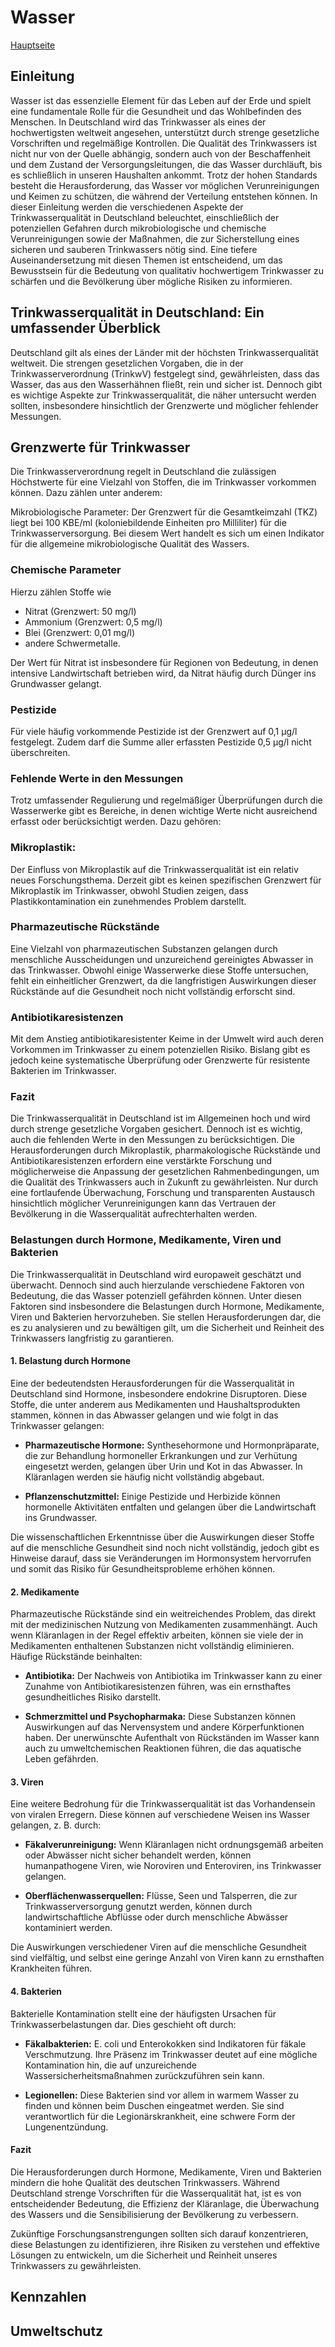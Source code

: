 # Wasser
[Hauptseite](index.md)

## Einleitung

Wasser ist das essenzielle Element für das Leben auf der Erde und spielt eine fundamentale Rolle für die Gesundheit und
das Wohlbefinden des Menschen. In Deutschland wird das Trinkwasser als eines der hochwertigsten weltweit angesehen, 
unterstützt durch strenge gesetzliche Vorschriften und regelmäßige Kontrollen. Die Qualität des Trinkwassers ist nicht 
nur von der Quelle abhängig, sondern auch von der Beschaffenheit und dem Zustand der Versorgungsleitungen, die das
Wasser durchläuft, bis es schließlich in unseren Haushalten ankommt. Trotz der hohen Standards besteht die 
Herausforderung, das Wasser vor möglichen Verunreinigungen und Keimen zu schützen, die während der Verteilung entstehen
können. In dieser Einleitung werden die verschiedenen Aspekte der Trinkwasserqualität in Deutschland beleuchtet,
einschließlich der potenziellen Gefahren durch mikrobiologische und chemische Verunreinigungen sowie der Maßnahmen, die
zur Sicherstellung eines sicheren und sauberen Trinkwassers nötig sind. Eine tiefere Auseinandersetzung mit diesen 
Themen ist entscheidend, um das Bewusstsein für die Bedeutung von qualitativ hochwertigem Trinkwasser zu schärfen und
die Bevölkerung über mögliche Risiken zu informieren.

## Trinkwasserqualität in Deutschland: Ein umfassender Überblick

Deutschland gilt als eines der Länder mit der höchsten Trinkwasserqualität weltweit. Die strengen gesetzlichen Vorgaben, 
die in der Trinkwasserverordnung (TrinkwV) festgelegt sind, gewährleisten, dass das Wasser, das aus den Wasserhähnen 
fließt, rein und sicher ist. Dennoch gibt es wichtige Aspekte zur Trinkwasserqualität, die näher untersucht werden
sollten, insbesondere hinsichtlich der Grenzwerte und möglicher fehlender Messungen.

## Grenzwerte für Trinkwasser

Die Trinkwasserverordnung regelt in Deutschland die zulässigen Höchstwerte für eine Vielzahl von Stoffen, die im 
Trinkwasser vorkommen können. Dazu zählen unter anderem:

Mikrobiologische Parameter: Der Grenzwert für die Gesamtkeimzahl (TKZ) liegt bei 100 KBE/ml (koloniebildende Einheiten 
pro Milliliter) für die Trinkwasserversorgung. Bei diesem Wert handelt es sich um einen Indikator für die allgemeine 
mikrobiologische Qualität des Wassers.

### Chemische Parameter 

Hierzu zählen Stoffe wie 

 - Nitrat (Grenzwert: 50 mg/l)
 - Ammonium (Grenzwert: 0,5 mg/l)
 - Blei (Grenzwert: 0,01 mg/l)
 - andere Schwermetalle. 

Der Wert für Nitrat ist insbesondere für Regionen von Bedeutung, in denen intensive Landwirtschaft betrieben wird, da 
Nitrat häufig durch Dünger ins Grundwasser gelangt.

### Pestizide 

Für viele häufig vorkommende Pestizide ist der Grenzwert auf 0,1 µg/l festgelegt. Zudem darf die Summe aller erfassten 
Pestizide 0,5 µg/l nicht überschreiten.

### Fehlende Werte in den Messungen

Trotz umfassender Regulierung und regelmäßiger Überprüfungen durch die Wasserwerke gibt es Bereiche, in denen wichtige 
Werte nicht ausreichend erfasst oder berücksichtigt werden. Dazu gehören:

### Mikroplastik: 

Der Einfluss von Mikroplastik auf die Trinkwasserqualität ist ein relativ neues Forschungsthema. Derzeit gibt es keinen
spezifischen Grenzwert für Mikroplastik im Trinkwasser, obwohl Studien zeigen, dass Plastikkontamination ein zunehmendes 
Problem darstellt.

### Pharmazeutische Rückstände 

Eine Vielzahl von pharmazeutischen Substanzen gelangen durch menschliche Ausscheidungen und unzureichend gereinigtes 
Abwasser in das Trinkwasser. Obwohl einige Wasserwerke diese Stoffe untersuchen, fehlt ein einheitlicher Grenzwert, da
die langfristigen Auswirkungen dieser Rückstände auf die Gesundheit noch nicht vollständig erforscht sind.

### Antibiotikaresistenzen 

Mit dem Anstieg antibiotikaresistenter Keime in der Umwelt wird auch deren Vorkommen im Trinkwasser zu einem 
potenziellen Risiko. Bislang gibt es jedoch keine systematische Überprüfung oder Grenzwerte für resistente Bakterien im
Trinkwasser.

### Fazit

Die Trinkwasserqualität in Deutschland ist im Allgemeinen hoch und wird durch strenge gesetzliche Vorgaben gesichert. 
Dennoch ist es wichtig, auch die fehlenden Werte in den Messungen zu berücksichtigen. Die Herausforderungen durch 
Mikroplastik, pharmakologische Rückstände und Antibiotikaresistenzen erfordern eine verstärkte Forschung und
möglicherweise die Anpassung der gesetzlichen Rahmenbedingungen, um die Qualität des Trinkwassers auch in Zukunft zu
gewährleisten. Nur durch eine fortlaufende Überwachung, Forschung und transparenten Austausch hinsichtlich möglicher 
Verunreinigungen kann das Vertrauen der Bevölkerung in die Wasserqualität aufrechterhalten werden.

### Belastungen durch Hormone, Medikamente, Viren und Bakterien

Die Trinkwasserqualität in Deutschland wird europaweit geschätzt und überwacht. Dennoch sind auch hierzulande 
verschiedene Faktoren von Bedeutung, die das Wasser potenziell gefährden können. Unter diesen Faktoren sind 
insbesondere die Belastungen durch Hormone, Medikamente, Viren und Bakterien hervorzuheben. Sie stellen 
Herausforderungen dar, die es zu analysieren und zu bewältigen gilt, um die Sicherheit und Reinheit des Trinkwassers 
langfristig zu garantieren.

#### 1. Belastung durch Hormone

Eine der bedeutendsten Herausforderungen für die Wasserqualität in Deutschland sind Hormone, insbesondere endokrine 
Disruptoren. Diese Stoffe, die unter anderem aus Medikamenten und Haushaltsprodukten stammen, können in das Abwasser 
gelangen und wie folgt in das Trinkwasser gelangen:

- **Pharmazeutische Hormone:** Synthesehormone und Hormonpräparate, die zur Behandlung hormoneller Erkrankungen und zur
    Verhütung eingesetzt werden, gelangen über Urin und Kot in das Abwasser. In Kläranlagen werden sie häufig nicht
    vollständig abgebaut.

- **Pflanzenschutzmittel:** Einige Pestizide und Herbizide können hormonelle Aktivitäten entfalten und gelangen über 
    die Landwirtschaft ins Grundwasser.

Die wissenschaftlichen Erkenntnisse über die Auswirkungen dieser Stoffe auf die menschliche Gesundheit sind noch nicht 
vollständig, jedoch gibt es Hinweise darauf, dass sie Veränderungen im Hormonsystem hervorrufen und somit das Risiko 
für Gesundheitsprobleme erhöhen können.

#### 2. Medikamente

Pharmazeutische Rückstände sind ein weitreichendes Problem, das direkt mit der medizinischen Nutzung von Medikamenten
zusammenhängt. Auch wenn Kläranlagen in der Regel effektiv arbeiten, können sie viele der in Medikamenten enthaltenen 
Substanzen nicht vollständig eliminieren. Häufige Rückstände beinhalten:

- **Antibiotika:** Der Nachweis von Antibiotika im Trinkwasser kann zu einer Zunahme von Antibiotikaresistenzen führen, 
    was ein ernsthaftes gesundheitliches Risiko darstellt.

- **Schmerzmittel und Psychopharmaka:** Diese Substanzen können Auswirkungen auf das Nervensystem und andere
    Körperfunktionen haben. Der unerwünschte Aufenthalt von Rückständen im Wasser kann auch zu umweltchemischen 
    Reaktionen führen, die das aquatische Leben gefährden.

#### 3. Viren

Eine weitere Bedrohung für die Trinkwasserqualität ist das Vorhandensein von viralen Erregern. Diese können auf
verschiedene Weisen ins Wasser gelangen, z. B. durch:

- **Fäkalverunreinigung:** Wenn Kläranlagen nicht ordnungsgemäß arbeiten oder Abwässer nicht sicher behandelt werden,
    können humanpathogene Viren, wie Noroviren und Enteroviren, ins Trinkwasser gelangen.

- **Oberflächenwasserquellen:** Flüsse, Seen und Talsperren, die zur Trinkwasserversorgung genutzt werden, können durch 
    landwirtschaftliche Abflüsse oder durch menschliche Abwässer kontaminiert werden.

Die Auswirkungen verschiedener Viren auf die menschliche Gesundheit sind vielfältig, und selbst eine geringe Anzahl von
Viren kann zu ernsthaften Krankheiten führen.

#### 4. Bakterien

Bakterielle Kontamination stellt eine der häufigsten Ursachen für Trinkwasserbelastungen dar. Dies geschieht oft durch:

- **Fäkalbakterien:** E. coli und Enterokokken sind Indikatoren für fäkale Verschmutzung. Ihre Präsenz im Trinkwasser
    deutet auf eine mögliche Kontamination hin, die auf unzureichende Wassersicherheitsmaßnahmen zurückzuführen sein 
    kann.

- **Legionellen:** Diese Bakterien sind vor allem in warmem Wasser zu finden und können beim Duschen eingeatmet werden. 
    Sie sind verantwortlich für die Legionärskrankheit, eine schwere Form der Lungenentzündung.

#### Fazit

Die Herausforderungen durch Hormone, Medikamente, Viren und Bakterien mindern die hohe Qualität des deutschen 
Trinkwassers. Während Deutschland strenge Vorschriften für die Wasserqualität hat, ist es von entscheidender Bedeutung,
die Effizienz der Kläranlage, die Überwachung des Wassers und die Sensibilisierung der Bevölkerung zu verbessern.

Zukünftige Forschungsanstrengungen sollten sich darauf konzentrieren, diese Belastungen zu identifizieren, ihre Risiken
zu verstehen und effektive Lösungen zu entwickeln, um die Sicherheit und Reinheit unseres Trinkwassers zu gewährleisten.

## Kennzahlen

## Umweltschutz
